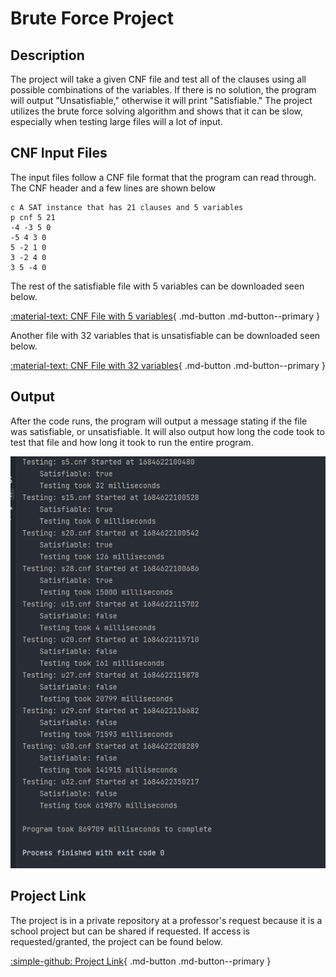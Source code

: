 # Brute Force Project

## Description
The project will take a given CNF file and test all of the clauses using all possible combinations of the variables. If there is no solution, the program will output "Unsatisfiable," otherwise it will print "Satisfiable." The project utilizes the brute force solving algorithm and shows that it can be slow, especially when testing 
large files will a lot of input.

## CNF Input Files

The input files follow a CNF file format that the program can read through. The CNF header and a few lines are shown below

```
c A SAT instance that has 21 clauses and 5 variables
p cnf 5 21
-4 -3 5 0
-5 4 3 0
5 -2 1 0
3 -2 4 0
3 5 -4 0
```
The rest of the satisfiable file with 5 variables can be downloaded seen below.

[:material-text: CNF File with 5 variables](../../cnfFiles/s5.cnf){ .md-button .md-button--primary }

Another file with 32 variables that is unsatisfiable can be downloaded seen below.

[:material-text: CNF File with 32 variables](../../cnfFiles/u32.cnf){ .md-button .md-button--primary }

## Output

After the code runs, the program will output a message stating if the file was satisfiable, or unsatisfiable. It will also output how long the code took to test that file
and how long it took to run the entire program. 

![OutputImage](../../img/BruteForceOutput.png)

## Project Link

The project is in a private repository at a professor's request because it is a school project but can be shared if requested.
If access is requested/granted, the project can be found below. 

[:simple-github: Project Link](https://github.com/mtobino/DAA_Projects/tree/master/src/main/java/bruteForceProjectRevised){ .md-button .md-button--primary }

